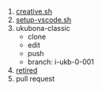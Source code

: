 1. [creative.sh](https://raw.githubusercontent.com/abikesa/creative-destruction/refs/heads/main/creative.sh)
2. [setup-vscode.sh](https://raw.githubusercontent.com/abikesa/creative-destruction/refs/heads/main/setup-vscode.sh)
3. ukubona-classic
   - clone
   - edit
   - push
   - branch: i-ukb-0-001
4. [retired](https://ukubona-llc.github.io/vscode/)
5. pull request
